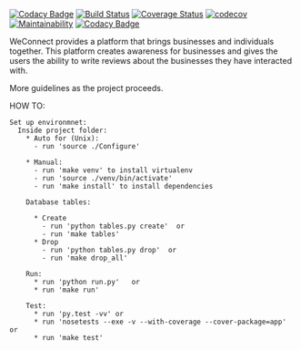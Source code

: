 [![Codacy Badge](https://api.codacy.com/project/badge/Grade/04753a5f13644b7dbd6078b82e58edbb)](https://app.codacy.com/app/johnmutuma5/WeConnect?utm_source=github.com&utm_medium=referral&utm_content=johnmutuma5/WeConnect&utm_campaign=badger)
[![Build Status](https://travis-ci.org/johnmutuma5/WeConnect.svg?branch=master)](https://travis-ci.org/johnmutuma5/WeConnect)
[![Coverage Status](https://coveralls.io/repos/github/johnmutuma5/WeConnect/badge.svg)](https://coveralls.io/github/johnmutuma5/WeConnect)
[![codecov](https://codecov.io/gh/johnmutuma5/WeConnect/branch/master/graph/badge.svg)](https://codecov.io/gh/johnmutuma5/WeConnect)
[![Maintainability](https://api.codeclimate.com/v1/badges/a99a88d28ad37a79dbf6/maintainability)](https://codeclimate.com/github/codeclimate/codeclimate/maintainability)
[![Codacy Badge](https://api.codacy.com/project/badge/Grade/10f06df2cff940048241583bc272615f)](https://www.codacy.com/app/johnmutuma5/WeConnect?utm_source=github.com&amp;utm_medium=referral&amp;utm_content=johnmutuma5/WeConnect&amp;utm_campaign=Badge_Grade)





WeConnect provides a platform that brings businesses and individuals together.
This platform creates awareness for businesses and gives the users the ability to write reviews about the businesses they have interacted with.

More guidelines as the project proceeds.



HOW TO:

    Set up environmnet:
      Inside project folder:
        * Auto for (Unix):
          - run 'source ./Configure'

        * Manual:
          - run 'make venv' to install virtualenv
          - run 'source ./venv/bin/activate'
          - run 'make install' to install dependencies

        Database tables:

          * Create
            - run 'python tables.py create'  or
            - run 'make tables'
          * Drop
            - run 'python tables.py drop'  or
            - run 'make drop_all'

        Run:
          * run 'python run.py'   or
          * run 'make run'

        Test:
          * run 'py.test -vv' or
          * run 'nosetests --exe -v --with-coverage --cover-package=app'  or
          * run 'make test'
